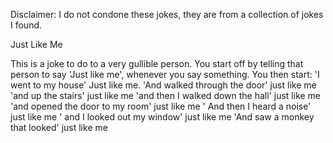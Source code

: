 Disclaimer: I do not condone these jokes, they are from a collection of jokes I found.

Just Like Me

This is a joke to do to a very gullible person.  You start off by telling that person to say 'Just like me', whenever you say something.  You then start:
'I went to my house'
Just like me.
'And walked through the door'
just like me
'and up the stairs'
just like me
'and then I walked down the hall'
just like me
'and opened the door to my room'
just like me
' And then I heard a noise'
just like me
' and I looked out my window'
just like me
'And saw a monkey that looked'
just like me

